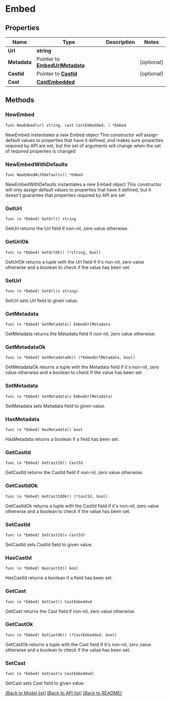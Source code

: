 # Embed

## Properties

Name | Type | Description | Notes
------------ | ------------- | ------------- | -------------
**Url** | **string** |  | 
**Metadata** | Pointer to [**EmbedUrlMetadata**](EmbedUrlMetadata.md) |  | [optional] 
**CastId** | Pointer to [**CastId**](CastId.md) |  | [optional] 
**Cast** | [**CastEmbedded**](CastEmbedded.md) |  | 

## Methods

### NewEmbed

`func NewEmbed(url string, cast CastEmbedded, ) *Embed`

NewEmbed instantiates a new Embed object
This constructor will assign default values to properties that have it defined,
and makes sure properties required by API are set, but the set of arguments
will change when the set of required properties is changed

### NewEmbedWithDefaults

`func NewEmbedWithDefaults() *Embed`

NewEmbedWithDefaults instantiates a new Embed object
This constructor will only assign default values to properties that have it defined,
but it doesn't guarantee that properties required by API are set

### GetUrl

`func (o *Embed) GetUrl() string`

GetUrl returns the Url field if non-nil, zero value otherwise.

### GetUrlOk

`func (o *Embed) GetUrlOk() (*string, bool)`

GetUrlOk returns a tuple with the Url field if it's non-nil, zero value otherwise
and a boolean to check if the value has been set.

### SetUrl

`func (o *Embed) SetUrl(v string)`

SetUrl sets Url field to given value.


### GetMetadata

`func (o *Embed) GetMetadata() EmbedUrlMetadata`

GetMetadata returns the Metadata field if non-nil, zero value otherwise.

### GetMetadataOk

`func (o *Embed) GetMetadataOk() (*EmbedUrlMetadata, bool)`

GetMetadataOk returns a tuple with the Metadata field if it's non-nil, zero value otherwise
and a boolean to check if the value has been set.

### SetMetadata

`func (o *Embed) SetMetadata(v EmbedUrlMetadata)`

SetMetadata sets Metadata field to given value.

### HasMetadata

`func (o *Embed) HasMetadata() bool`

HasMetadata returns a boolean if a field has been set.

### GetCastId

`func (o *Embed) GetCastId() CastId`

GetCastId returns the CastId field if non-nil, zero value otherwise.

### GetCastIdOk

`func (o *Embed) GetCastIdOk() (*CastId, bool)`

GetCastIdOk returns a tuple with the CastId field if it's non-nil, zero value otherwise
and a boolean to check if the value has been set.

### SetCastId

`func (o *Embed) SetCastId(v CastId)`

SetCastId sets CastId field to given value.

### HasCastId

`func (o *Embed) HasCastId() bool`

HasCastId returns a boolean if a field has been set.

### GetCast

`func (o *Embed) GetCast() CastEmbedded`

GetCast returns the Cast field if non-nil, zero value otherwise.

### GetCastOk

`func (o *Embed) GetCastOk() (*CastEmbedded, bool)`

GetCastOk returns a tuple with the Cast field if it's non-nil, zero value otherwise
and a boolean to check if the value has been set.

### SetCast

`func (o *Embed) SetCast(v CastEmbedded)`

SetCast sets Cast field to given value.



[[Back to Model list]](../README.md#documentation-for-models) [[Back to API list]](../README.md#documentation-for-api-endpoints) [[Back to README]](../README.md)


